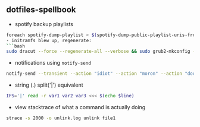 ## dotfiles-spellbook
- spotify backup playlists
```bash
foreach spotify-dump-playlist < $(spotify-dump-public-playlist-uris-from-profile 'YOUR_PROFILE_URI_HERE')```
- initramfs blew up, regenerate:
```bash
sudo dracut --force --regenerate-all --verbose && sudo grub2-mkconfig -o /boot/grub2/grub.cfg
```
- notifications using `notify-send`
```bash
notify-send --transient --action "idiot" --action "moron" --action "doofus" Test 'hello world!'
```
- string (.) split('|') equivalent
```bash
IFS='|' read -r var1 var2 var3 <<< $(echo $line)
```
- view stacktrace of what a command is actually doing
```bash
strace -s 2000 -o unlink.log unlink file1
```
